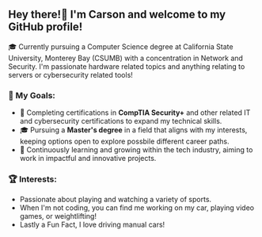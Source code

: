 ## Hey there!👋 I'm Carson and welcome to my GitHub profile!

🎓 Currently pursuing a Computer Science degree at California State University, Monterey Bay (CSUMB) with a concentration in Network and Security.
I'm passionate hardware related topics and anything relating to servers or cybersecurity related tools!

### 🎯 My Goals:
- 📜 Completing certifications in **CompTIA Security+** and other related IT and cybersecurity certifications to expand my technical skills.
- 🎓 Pursuing a **Master's degree** in a field that aligns with my interests, keeping options open to explore possbile different career paths.
- 🚀 Continuously learning and growing within the tech industry, aiming to work in impactful and innovative projects.

### 🏆 Interests:
- Passionate about playing and watching a variety of sports.
- When I'm not coding, you can find me working on my car, playing video games, or weightlifting!
- Lastly a Fun Fact, I love driving manual cars!
